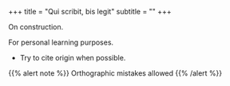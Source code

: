 +++
title = "Qui scribit, bis legit"
subtitle = ""
+++

On construction.

For personal learning purposes.  
- Try to cite origin when possible.


{{% alert note %}}
Orthographic mistakes allowed
{{% /alert %}}
